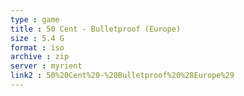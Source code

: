 ```yaml
---
type : game
title : 50 Cent - Bulletproof (Europe)
size : 5.4 G
format : iso
archive : zip
server : myrient
link2 : 50%20Cent%20-%20Bulletproof%20%28Europe%29
---
```

